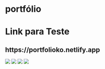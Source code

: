 # portfólio

<h1>Link para Teste</h1>
<h2>https://portfolioko.netlify.app</h2>

<img src="https://cdn.discordapp.com/attachments/861759647370313768/893712871496757248/ezgif.com-gif-maker_5.gif">
<img src="https://cdn.discordapp.com/attachments/861759647370313768/891027773244702750/Screenshot_385.png">
<img src="https://cdn.discordapp.com/attachments/861759647370313768/891027772871442442/Screenshot_386.png">
<img src="https://cdn.discordapp.com/attachments/861759647370313768/891027773781585920/Screenshot_387.png">
